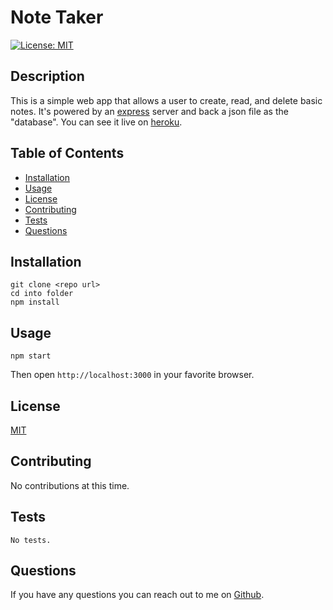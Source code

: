# Note Taker
[![License: MIT](https://img.shields.io/badge/License-MIT-yellow.svg)](https://opensource.org/licenses/MIT)
## Description
This is a simple web app that allows a user to create, read, and delete basic notes. It's powered by an [express](https://expressjs.com) server and back a json file as the "database". You can see it live on [heroku](https://peaceful-caverns-80051.herokuapp.com/).

## Table of Contents
* [Installation](#installation)
* [Usage](#usage)
* [License](#license)
* [Contributing](#contributing)
* [Tests](#tests)
* [Questions](#questions)

## Installation
```
git clone <repo url>
cd into folder
npm install
```

## Usage
```
npm start
```
Then open `http://localhost:3000` in your favorite browser.

## License
[MIT](https://opensource.org/licenses/MIT)

## Contributing
No contributions at this time.

## Tests
```
No tests.
```

## Questions
If you have any questions you can reach out to me on [Github](https://github.com/brhue).
